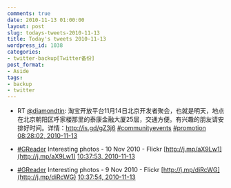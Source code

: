 ```yaml
---
comments: true
date: 2010-11-13 01:00:00
layout: post
slug: todays-tweets-2010-11-13
title: Today's tweets 2010-11-13
wordpress_id: 1038
categories:
- twitter-backup[Twitter备份]
post_format:
- Aside
tags:
- backup
- twitter
---
```





  * RT [@diamondtin](http://twitter.com/diamondtin): 淘宝开放平台11月14日北京开发者聚会，也就是明天，地点在北京朝阳区呼家楼那里的泰康金融大厦25层，交通方便。有兴趣的朋友请安排好时间。详情：http://is.gd/gZ3j6 [#communityevents](http://search.twitter.com/search?q=%23communityevents) [#promotion](http://search.twitter.com/search?q=%23promotion) [08:28:02, 2010-11-13](http://twitter.com/gfrog/statuses/3242647669968896)





  * [#GReader](http://search.twitter.com/search?q=%23GReader) Interesting photos - 10 Nov 2010 - Flickr [http://j.mp/aX9Lw1](http://j.mp/aX9Lw1) [10:37:53, 2010-11-13](http://twitter.com/gfrog/statuses/3275327153377280)





  * [#GReader](http://search.twitter.com/search?q=%23GReader) Interesting photos -  9 Nov 2010 - Flickr [http://j.mp/diRcWG](http://j.mp/diRcWG) [10:37:54, 2010-11-13](http://twitter.com/gfrog/statuses/3275329791590400)




